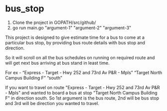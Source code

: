 # bus_stop

1. Clone the project in GOPATH/src/github/
2. go run main.go "argument-1" "argument-2" "argument-3"

This project is designed to give estimate time for a bus to come at a particular bus stop, by providing bus route details with bus stop and direction.

So it will scroll on all the bus schedules on running on required route and will get next bus arriving at bus stand in least time.

For ex - “Express - Target - Hwy 252 and 73rd Av P&R - Mpls” “Target North Campus Building F” “south”

If you want to travel on route "Express - Target - Hwy 252 and 73rd Av P&R - Mpls" and wanted to board a bus at stop "Target North Campus Building F" in direction south.
So 1st argument is the bus route, 2nd will be bus stop and 3rd will be direction you wanted to travel.


